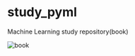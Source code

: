 # study_pyml
Machine Learning study repository(book)


![book](https://user-images.githubusercontent.com/53909595/209718813-6665b913-99ec-43e1-92b4-bd90430093e8.jpg)
